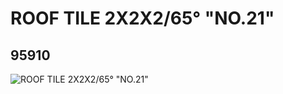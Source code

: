 # ROOF TILE 2X2X2/65° "NO.21"
## 95910
![ROOF TILE 2X2X2/65° "NO.21"](https://lc-www-live-s.legocdn.com/media/bricks/5/2/4623073.jpg)